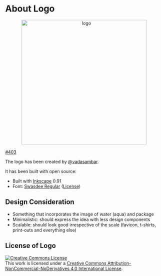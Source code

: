 # About Logo

<p align="center" width="100%">
  <picture>
    <source media="(prefers-color-scheme: dark)" srcset="./aqua_horizontal_white.svg">
    <img src="./aqua_horizontal.svg" alt="logo" width="400">
  </picture>
</p>

[#403](https://github.com/aquaproj/aqua/pull/403)

The logo has been created by [@vadasambar](https://github.com/vadasambar).

It has been built with open source: 

* Built with [Inkscape](https://inkscape.org/) 0.91
* Font: [Swasdee Regular](https://en.fontke.com/font/12135927/) ([License](https://en.fontke.com/font/12135927/licence/))

## Design Consideration

* Something that incorporates the image of water (aqua) and package
* Minimalistic: should express the idea with less design components
* Scalable: should look good irrespective of the scale (favicon, t-shirts, print-outs and everything else)

## License of Logo

<a rel="license" href="http://creativecommons.org/licenses/by-nc-nd/4.0/"><img alt="Creative Commons License" style="border-width:0" src="https://i.creativecommons.org/l/by-nc-nd/4.0/88x31.png" /></a><br />This work is licensed under a <a rel="license" href="http://creativecommons.org/licenses/by-nc-nd/4.0/">Creative Commons Attribution-NonCommercial-NoDerivatives 4.0 International License</a>.

